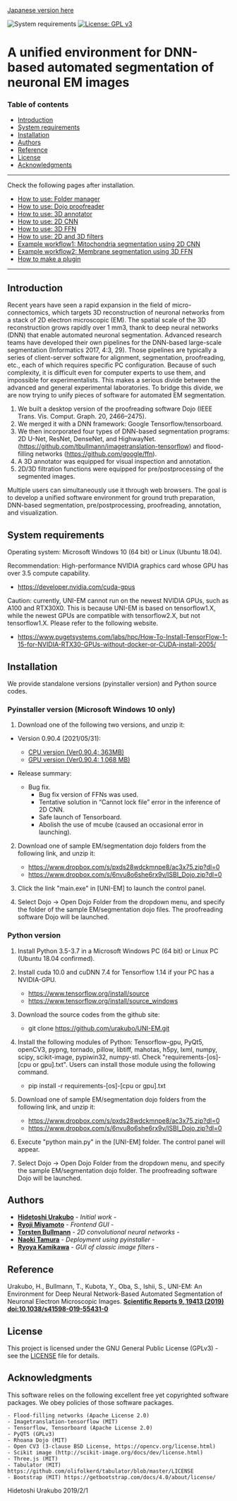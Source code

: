 [Japanese version here](README.ja.md)

![System requirements](https://img.shields.io/badge/platform-win%2064,%20linux%2064-green.svg)
[![License: GPL v3](https://img.shields.io/badge/license-GPLv3-blue.svg)](https://www.gnu.org/licenses/gpl-3.0)

# A unified environment for DNN-based automated segmentation of neuronal EM images

### Table of contents
- [Introduction](#Introduction)
- [System requirements](#System-requirements)
- [Installation](#Installation)
- [Authors](#Authors)
- [Reference](#Reference)
- [License](#License)
- [Acknowledgments](#Acknowledgments)

---
Check the following pages after installation.
- [How to use: Folder manager](docs/HowToUse.md#Folder-manager)
- [How to use: Dojo proofreader](docs/HowToUse.md#Dojo-proofreader)
- [How to use: 3D annotator](docs/HowToUse.md#3D-annotator)
- [How to use: 2D CNN](docs/HowToUse.md#2D-CNN)
- [How to use: 3D FFN](docs/HowToUse.md#3D-FFN)
- [How to use: 2D and 3D filters](docs/HowToUse.md#2D-and-3D-filters)
- [Example workflow1: Mitochondria segmentation using 2D CNN](docs/Workflow1.md)
- [Example workflow2: Membrane segmentation using 3D FFN](docs/Workflow2.md) 
- [How to make a plugin](docs/HowToMakePlugin.md) 
---

## Introduction
Recent years have seen a rapid expansion in the field of micro-connectomics, which targets 3D reconstruction of neuronal networks from a stack of 2D electron microscopic (EM). The spatial scale of the 3D reconstruction grows rapidly over 1 mm3, thank to deep neural networks (DNN) that enable automated neuronal segmentation. Advanced research teams have developed their own pipelines for the DNN-based large-scale segmentation (Informatics 2017, 4:3, 29). Those pipelines are typically a series of client-server software for alignment, segmentation, proofreading, etc., each of which requires specific PC configuration. Because of such complexity, it is difficult even for computer experts to use them, and impossible for experimentalists. This makes a serious divide between the advanced and general experimental laboratories.
   To bridge this divide, we are now trying to unify pieces of software for automated EM segmentation.

1.	We built a desktop version of the proofreading software Dojo (IEEE Trans. Vis. Comput. Graph. 20, 2466–2475).
2.	We merged it with a DNN framework: Google Tensorflow/tensorboard. 
3.	We then incorporated four types of DNN-based segmentation programs: 2D U-Net, ResNet, DenseNet, and HighwayNet. (https://github.com/tbullmann/imagetranslation-tensorflow) and flood-filling networks (https://github.com/google/ffn).
4.	A 3D annotator was equipped for visual inspection and annotation.
5.	2D/3D filtration functions were equipped for pre/postprocessing of the segmented images.

Multiple users can simultaneously use it through web browsers. The goal is to develop a unified software environment for  ground truth preparation, DNN-based segmentation, pre/postprocessing, proofreading, annotation, and visualization. 

## System requirements
Operating system: Microsoft Windows 10 (64 bit) or Linux (Ubuntu 18.04).

Recommendation: High-performance NVIDIA graphics card whose GPU has over 3.5 compute capability.

- https://developer.nvidia.com/cuda-gpus

Caution: currently, UNI-EM cannot run on the newest NVIDIA GPUs, such as A100 and RTX30X0. This is because UNI-EM is based on tensorflow1.X, while the newest GPUs are compatible with tensorflow2.X, but not tensorflow1.X. Please refer to the following website.

- https://www.pugetsystems.com/labs/hpc/How-To-Install-TensorFlow-1-15-for-NVIDIA-RTX30-GPUs-without-docker-or-CUDA-install-2005/

## Installation
We provide standalone versions (pyinstaller version) and Python source codes.

### Pyinstaller version (Microsoft Windows 10 only)
1.	Download one of the following two versions, and unzip it:

- Version 0.90.4 (2021/05/31):
	- [CPU version (Ver0.90.4; 363MB)](https://bit.ly/3uwKHkB)
	- [GPU version (Ver0.90.4: 1,068 MB)](https://bit.ly/2QWfFFb)

- Release summary:
	- Bug fix.
		- Bug fix version of FFNs was used.
		- Tentative solution in “Cannot lock file” error in the inference of 2D CNN.
		- Safe launch of Tensorboard.
		- Abolish the use of mcube (caused an occasional error in launching).

2.	Download one of sample EM/segmentation dojo folders from the following link, and unzip it:
   	- https://www.dropbox.com/s/pxds28wdckmnpe8/ac3x75.zip?dl=0
	- https://www.dropbox.com/s/6nvu8o6she6rx9v/ISBI_Dojo.zip?dl=0

3.	Click the link "main.exe" in [UNI-EM] to launch the control panel.

4.	Select Dojo → Open Dojo Folder from the dropdown menu, and specify the folder of the sample EM/segmentation dojo files.  The proofreading software Dojo will be launched.

### Python version 
1. Install Python 3.5-3.7 in a Microsoft Windows PC (64 bit) or Linux PC (Ubuntu 18.04 confirmed).
2. Install cuda 10.0 and cuDNN 7.4 for Tensorflow 1.14 if your PC has a NVIDIA-GPU.

	- https://www.tensorflow.org/install/source
	- https://www.tensorflow.org/install/source_windows
3. Download the source codes from the github site:

	- git clone https://github.com/urakubo/UNI-EM.git

4. Install the following modules of Python: Tensorflow-gpu, PyQt5, openCV3, pypng, tornado, pillow, libtiff, mahotas, h5py, lxml, numpy, scipy, scikit-image, pypiwin32, numpy-stl. Check "requirements-[os]-[cpu or gpu].txt". Users can install those module using the following command.

	- pip install -r requirements-[os]-[cpu or gpu].txt

5. Download one of sample EM/segmentation dojo folders from the following link, and unzip it:
   	- https://www.dropbox.com/s/pxds28wdckmnpe8/ac3x75.zip?dl=0
	- https://www.dropbox.com/s/6nvu8o6she6rx9v/ISBI_Dojo.zip?dl=0

6. Execute "python main.py" in the [UNI-EM] folder. The control panel will appear.

7.	Select Dojo → Open Dojo Folder from the dropdown menu, and specify the sample EM/segmentation dojo folder. The proofreading software Dojo will be launched.

## Authors

* [**Hidetoshi Urakubo**](https://researchmap.jp/urakubo/?lang=english) - *Initial work* - 
* [**Ryoji Miyamoto**](https://polygonpla.net/) - *Frontend GUI* - 
* [**Torsten Bullmann**](https://www.cb.hs-mittweida.de/en/mitarbeiterinnen-mitarbeiter-in-ihren-fachgruppen/bullmann-torsten.html) - *2D convolutional neural networks* -
* [**Naoki Tamura**](https://github.com/tamutamu) - *Deployment using pyinstaller* - 
* [**Ryoya Kamikawa**](https://ryoka.in) - *GUI of classic image filters* - 

## Reference

Urakubo, H., Bullmann, T., Kubota, Y., Oba, S., Ishii, S., UNI-EM: An Environment for Deep Neural Network-Based Automated Segmentation of Neuronal Electron Microscopic Images.
[**Scientific Reports 9, 19413 (2019) doi:10.1038/s41598-019-55431-0**](https://www.nature.com/articles/s41598-019-55431-0)

## License

This project is licensed under the GNU General Public License (GPLv3) - see the [LICENSE](LICENSE) file for details.

## Acknowledgments
This software relies on the following excellent free yet copyrighted software packages. We obey policies of those software packages.

	- Flood-filling networks (Apache License 2.0)
	- Imagetranslation-tensorflow (MIT)
	- Tensorflow, Tensorboard (Apache License 2.0)
	- PyQT5 (GPLv3)
	- Rhoana Dojo (MIT)
	- Open CV3 (3-clause BSD License, https://opencv.org/license.html)
	- Scikit image (http://scikit-image.org/docs/dev/license.html)
	- Three.js (MIT)
	- Tabulator (MIT) https://github.com/olifolkerd/tabulator/blob/master/LICENSE
	- Bootstrap (MIT) https://getbootstrap.com/docs/4.0/about/license/

Hidetoshi Urakubo
2019/2/1
